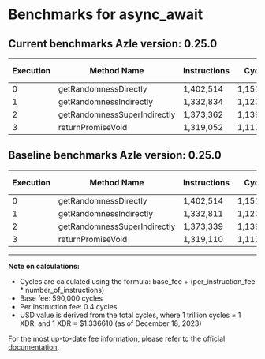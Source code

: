 # Benchmarks for async_await

## Current benchmarks Azle version: 0.25.0

| Execution | Method Name                  | Instructions | Cycles    | USD           | USD/Thousand Calls | Change                         |
| --------- | ---------------------------- | ------------ | --------- | ------------- | ------------------ | ------------------------------ |
| 0         | getRandomnessDirectly        | 1,402,514    | 1,151,005 | $0.0000015384 | $0.0015            | <font color="red">0</font>     |
| 1         | getRandomnessIndirectly      | 1,332,834    | 1,123,133 | $0.0000015012 | $0.0015            | <font color="red">+23</font>   |
| 2         | getRandomnessSuperIndirectly | 1,373,362    | 1,139,344 | $0.0000015229 | $0.0015            | <font color="red">+23</font>   |
| 3         | returnPromiseVoid            | 1,319,052    | 1,117,620 | $0.0000014938 | $0.0015            | <font color="green">-58</font> |

## Baseline benchmarks Azle version: 0.25.0

| Execution | Method Name                  | Instructions | Cycles    | USD           | USD/Thousand Calls |
| --------- | ---------------------------- | ------------ | --------- | ------------- | ------------------ |
| 0         | getRandomnessDirectly        | 1,402,514    | 1,151,005 | $0.0000015384 | $0.0015            |
| 1         | getRandomnessIndirectly      | 1,332,811    | 1,123,124 | $0.0000015012 | $0.0015            |
| 2         | getRandomnessSuperIndirectly | 1,373,339    | 1,139,335 | $0.0000015228 | $0.0015            |
| 3         | returnPromiseVoid            | 1,319,110    | 1,117,644 | $0.0000014939 | $0.0015            |

---

**Note on calculations:**

-   Cycles are calculated using the formula: base_fee + (per_instruction_fee \* number_of_instructions)
-   Base fee: 590,000 cycles
-   Per instruction fee: 0.4 cycles
-   USD value is derived from the total cycles, where 1 trillion cycles = 1 XDR, and 1 XDR = $1.336610 (as of December 18, 2023)

For the most up-to-date fee information, please refer to the [official documentation](https://internetcomputer.org/docs/current/developer-docs/gas-cost#execution).
